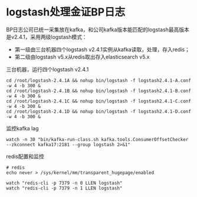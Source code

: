 # logstash处理金证BP日志

BP日志公司已统一采集放在kafka，和公司kafka版本能匹配的logstash最高版本是v2.4.1，采用两级logstash模式：
- 第一级由三台机器四个logstash v2.4.1实例从kafka读取，处理，存入redis；
- 第二级由logstash v5.x从redis取出存入elasticsearch v5.x


三台机器，运行四个logstash v2.4.1
```
cd /root/logstash-2.4.1A && nohup bin/logstash -f logstash2.4.1-A.conf -w 4 -b 300 &
cd /root/logstash-2.4.1B && nohup bin/logstash -f logstash2.4.1-B.conf -w 4 -b 300 &
cd /root/logstash-2.4.1C && nohup bin/logstash -f logstash2.4.1-C.conf -w 4 -b 300 &
cd /root/logstash-2.4.1D && nohup bin/logstash -f logstash2.4.1-D.conf -w 4 -b 300 &
```

监控kafka lag
```
watch -n 30 "bin/kafka-run-class.sh kafka.tools.ConsumerOffsetChecker --zkconnect kafka17:2181 --group logstash 2>&1"
```

redis配置和监控
```
# redis
echo never > /sys/kernel/mm/transparent_hugepage/enabled

watch "redis-cli -p 7379 -n 0 LLEN logstash"
watch "redis-cli -p 7379 -n 1 LLEN logstash"
```


